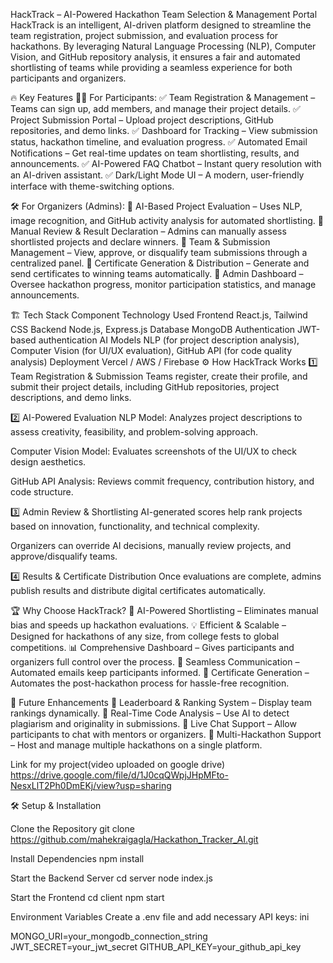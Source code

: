 HackTrack – AI-Powered Hackathon Team Selection & Management Portal HackTrack is an intelligent, AI-driven platform designed to streamline the team registration, project submission, and evaluation process for hackathons. By leveraging Natural Language Processing (NLP), Computer Vision, and GitHub repository analysis, it ensures a fair and automated shortlisting of teams while providing a seamless experience for both participants and organizers.

🔥 Key Features 👨‍💻 For Participants: 
✅ Team Registration & Management – Teams can sign up, add members, and manage their project details. 
✅ Project Submission Portal – Upload project descriptions, GitHub repositories, and demo links.
✅ Dashboard for Tracking – View submission status, hackathon timeline, and evaluation progress. 
✅ Automated Email Notifications – Get real-time updates on team shortlisting, results, and announcements.
✅ AI-Powered FAQ Chatbot – Instant query resolution with an AI-driven assistant.
✅ Dark/Light Mode UI – A modern, user-friendly interface with theme-switching options.

🛠️ For Organizers (Admins): 
🔹 AI-Based Project Evaluation – Uses NLP, image recognition, and GitHub activity analysis for automated shortlisting.
🔹 Manual Review & Result Declaration – Admins can manually assess shortlisted projects and declare winners. 
🔹 Team & Submission Management – View, approve, or disqualify team submissions through a centralized panel. 
🔹 Certificate Generation & Distribution – Generate and send certificates to winning teams automatically. 
🔹 Admin Dashboard – Oversee hackathon progress, monitor participation statistics, and manage announcements.

🏗️ Tech Stack Component Technology Used Frontend React.js, Tailwind CSS Backend Node.js, Express.js Database MongoDB Authentication JWT-based authentication AI Models NLP (for project description analysis), Computer Vision (for UI/UX evaluation), GitHub API (for code quality analysis) Deployment Vercel / AWS / Firebase ⚙️ How HackTrack Works 1️⃣ Team Registration & Submission Teams register, create their profile, and submit their project details, including GitHub repositories, project descriptions, and demo links.

2️⃣ AI-Powered Evaluation NLP Model: Analyzes project descriptions to assess creativity, feasibility, and problem-solving approach.

Computer Vision Model: Evaluates screenshots of the UI/UX to check design aesthetics.

GitHub API Analysis: Reviews commit frequency, contribution history, and code structure.

3️⃣ Admin Review & Shortlisting AI-generated scores help rank projects based on innovation, functionality, and technical complexity.

Organizers can override AI decisions, manually review projects, and approve/disqualify teams.

4️⃣ Results & Certificate Distribution Once evaluations are complete, admins publish results and distribute digital certificates automatically.

🏆 Why Choose HackTrack?
🚀 AI-Powered Shortlisting – Eliminates manual bias and speeds up hackathon evaluations.
💡 Efficient & Scalable – Designed for hackathons of any size, from college fests to global competitions.
📊 Comprehensive Dashboard – Gives participants and organizers full control over the process. 
📩 Seamless Communication – Automated emails keep participants informed.
🏅 Certificate Generation – Automates the post-hackathon process for hassle-free recognition.

🚀 Future Enhancements 
🔹 Leaderboard & Ranking System – Display team rankings dynamically. 
🔹 Real-Time Code Analysis – Use AI to detect plagiarism and originality in submissions. 
🔹 Live Chat Support – Allow participants to chat with mentors or organizers. 
🔹 Multi-Hackathon Support – Host and manage multiple hackathons on a single platform.


Link for my project(video uploaded on google drive)
https://drive.google.com/file/d/1J0cqQWpjJHpMFto-NesxLlT2Ph0DmEKj/view?usp=sharing

🛠️ Setup & Installation

Clone the Repository git clone https://github.com/mahekraigagla/Hackathon_Tracker_AI.git                                      

Install Dependencies
npm install

Start the Backend Server
cd server node index.js

Start the Frontend 
cd client npm start

Environment Variables 
Create a .env file and add necessary API keys: ini

MONGO_URI=your_mongodb_connection_string JWT_SECRET=your_jwt_secret GITHUB_API_KEY=your_github_api_key
